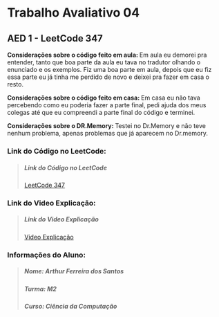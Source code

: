 <h1>Trabalho Avaliativo 04</h1>
<h2>AED 1 - LeetCode 347</h2>

<strong>Considerações sobre o código feito em aula: </strong>Em aula eu demorei pra entender, tanto que boa parte da aula eu tava no tradutor olhando
o enunciado e os exemplos. Fiz uma boa parte em aula, depois que eu fiz essa parte eu já tinha me perdido de novo e deixei pra fazer em casa o resto.

<strong>Considerações sobre o código feito em casa: </strong>Em casa eu não tava percebendo como eu poderia fazer a parte final, pedi ajuda dos meus
colegas até que eu compreendi a parte final do código e terminei.

<strong>Considerações sobre o DR.Memory: </strong>Testei no Dr.Memory e não teve nenhum problema, apenas problemas que já aparecem no Dr.memory. 

<h3>Link do Código no LeetCode: </h3>
<blockquote><h5>Link do Código no LeetCode</h4>
<a href="https://leetcode.com/problems/top-k-frequent-elements/">LeetCode 347</a></blockquote> 

<h3>Link do Video Explicação: </h3>
<blockquote><h5>Link do Video Explicação</h4>
<a href="">Video Explicação</a></blockquote> 

<h3>Informações do Aluno: </h3>
<blockquote><h5>Nome: Arthur Ferreira dos Santos</h4>
<h5>Turma: M2</h4>
<h5>Curso: Ciência da Computação</h4></blockquote>
